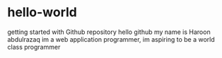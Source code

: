 # hello-world
getting started with Github repository 
hello github my name is Haroon abdulrazaq im a web application programmer, im aspiring to be a world class programmer
